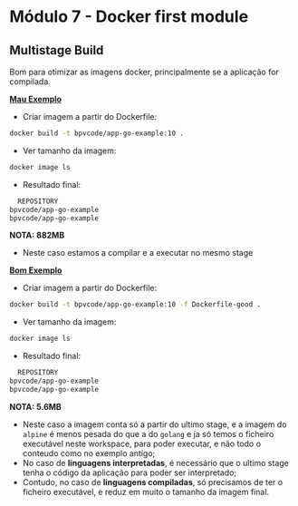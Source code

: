# Módulo 7 - Docker first module

## Multistage Build

Bom para otimizar as imagens docker, principalmente se a aplicação for compilada.

**[Mau Exemplo](app-go-example)**

* Criar imagem a partir do Dockerfile:

```bash
docker build -t bpvcode/app-go-example:10 .
```

* Ver tamanho da imagem:

```bash
docker image ls
```

* Resultado final:

```bash
  REPOSITORY                                                                    TAG                                                                IMAGE ID       CREATED          SIZE
bpvcode/app-go-example                                                        latest                                                             e26271529947   5 minutes ago    882MB
bpvcode/app-go-example                                                        v1                                                                 e26271529947   5 minutes ago    882MB
```

**NOTA: 882MB**

* Neste caso estamos a compilar e a executar no mesmo stage


**[Bom Exemplo](a)**

* Criar imagem a partir do Dockerfile:

```bash
docker build -t bpvcode/app-go-example:10 -f Dockerfile-good .
```

* Ver tamanho da imagem:

```bash
docker image ls
```

* Resultado final:

```bash
  REPOSITORY                                                                    TAG                                                                IMAGE ID       CREATED          SIZE
bpvcode/app-go-example                                                        latest                                                             3530524e1acf   12 minutes ago       5.6MB
bpvcode/app-go-example                                                        v10                                                                3530524e1acf   12 minutes ago       5.6MB
```

**NOTA: 5.6MB**  

* Neste caso a imagem conta só a partir do ultimo stage, e a imagem do `alpine` é menos pesada do que a do `golang` e ja só temos o ficheiro executável neste workspace, para poder executar, e não todo o conteudo como no exemplo antigo;
* No caso de **linguagens interpretadas**, é necessário que o ultimo stage tenha o código da aplicação para poder ser interpretado;
* Contudo, no caso de **linguagens compiladas**, só precisamos de ter o ficheiro executável, e reduz em muito o tamanho da imagem final.
